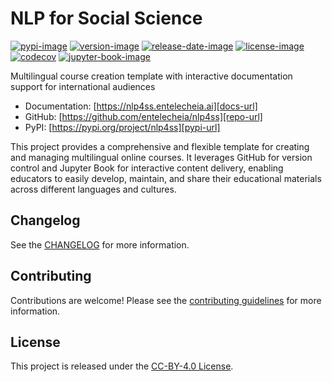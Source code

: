 # NLP for Social Science

[![pypi-image]][pypi-url]
[![version-image]][release-url]
[![release-date-image]][release-url]
[![license-image]][license-url]
[![codecov][codecov-image]][codecov-url]
[![jupyter-book-image]][docs-url]

<!-- Links: -->
[codecov-image]: https://codecov.io/gh/entelecheia/nlp4ss/branch/main/graph/badge.svg?token=usYkLC6aBx
[codecov-url]: https://codecov.io/gh/entelecheia/nlp4ss
[pypi-image]: https://img.shields.io/pypi/v/nlp4ss
[license-image]: https://img.shields.io/github/license/entelecheia/nlp4ss
[license-url]: https://github.com/entelecheia/nlp4ss/blob/main/LICENSE
[version-image]: https://img.shields.io/github/v/release/entelecheia/nlp4ss?sort=semver
[release-date-image]: https://img.shields.io/github/release-date/entelecheia/nlp4ss
[release-url]: https://github.com/entelecheia/nlp4ss/releases
[jupyter-book-image]: https://jupyterbook.org/en/stable/_images/badge.svg

[repo-url]: https://github.com/entelecheia/nlp4ss
[pypi-url]: https://pypi.org/project/nlp4ss
[docs-url]: https://nlp4ss.entelecheia.ai
[changelog]: https://github.com/entelecheia/nlp4ss/blob/main/CHANGELOG.md
[contributing guidelines]: https://github.com/entelecheia/nlp4ss/blob/main/CONTRIBUTING.md
<!-- Links: -->

Multilingual course creation template with interactive documentation support for international audiences

- Documentation: [https://nlp4ss.entelecheia.ai][docs-url]
- GitHub: [https://github.com/entelecheia/nlp4ss][repo-url]
- PyPI: [https://pypi.org/project/nlp4ss][pypi-url]

This project provides a comprehensive and flexible template for creating and managing multilingual online courses. It leverages GitHub for version control and Jupyter Book for interactive content delivery, enabling educators to easily develop, maintain, and share their educational materials across different languages and cultures.

## Changelog

See the [CHANGELOG] for more information.

## Contributing

Contributions are welcome! Please see the [contributing guidelines] for more information.

## License

This project is released under the [CC-BY-4.0 License][license-url].
